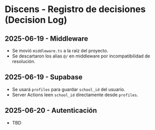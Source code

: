 # Discens - Registro de decisiones (Decision Log)

## 2025-06-19 - Middleware
- Se movió `middleware.ts` a la raíz del proyecto.
- Se descartaron los alias `@/` en middleware por incompatibilidad de resolución.

## 2025-06-19 - Supabase
- Se usará `profiles` para guardar `school_id` del usuario.
- Server Actions leen `school_id` directamente desde `profiles`.

## 2025-06-20 - Autenticación
- TBD
